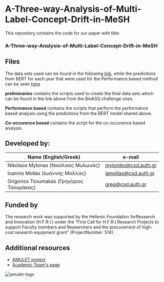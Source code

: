 # A-Three-way-Analysis-of-Multi-Label-Concept-Drift-in-MeSH

This repository contains the code for our paper with title: 

### A-Three-way-Analysis-of-Multi-Label-Concept-Drift-in-MeSH

## Files
The data sets used can be found in the following [link](https://drive.google.com/drive/folders/10SvWVJAi7yo1-kZf24BrJzkDaXkfAfD4?usp=sharing), while the predictions from BERT for each year that were used for the Performance based method can be seen [here](https://drive.google.com/drive/folders/11y1tyrA9cNjW2ZGPA30dCs2pezE3gHXU?usp=sharing)

**preliminaries** contains the scripts used to create the final data sets which can be found in the link above from the BioASQ challenge ones.

**Performance based** contains the scripts that perform the performance based analysis using the predictions from the BERT model shared above.

**Co-occurence based** contains the script for the co-occurence based analysis.


## Developed by: 

|           Name  (English/Greek)                    |      e-mail          |
| ---------------------------------------------------| ---------------------|
| Nikolaos Mylonas    (Νικόλαος Μυλωνάς)             | myloniko@csd.auth.gr |
| Ioannis Mollas      (Ιωάννης Μολλάς)               | iamollas@csd.auth.gr |
| Grigorios Tsoumakas (Γρηγόριος Τσουμάκας)          | greg@csd.auth.gr     |

## Funded by

The research work was supported by the Hellenic Foundation forResearch and Innovation (H.F.R.I.) under the “First Call for H.F.R.I.Research Projects to support Faculty members and Researchers and the procurement of high-cost research equipment grant” (ProjectNumber: 514).

## Additional resources

- [AMULET project](https://www.linkedin.com/showcase/amulet-project/about/)
- [Academic Team's page](https://intelligence.csd.auth.gr/#)
 
 ![amulet-logo](https://user-images.githubusercontent.com/6009931/87019683-9204ad00-c1db-11ea-9394-855d1d3b41b3.png)




